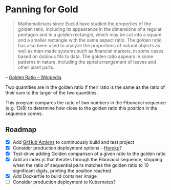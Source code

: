 # Panning for Gold

> Mathematicians since Euclid have studied the properties of the golden ratio, including its appearance in the dimensions of a regular pentagon and in a golden rectangle, which may be cut into a square and a smaller rectangle with the same aspect ratio. The golden ratio has also been used to analyze the proportions of natural objects as well as man-made systems such as financial markets, in some cases based on dubious fits to data. The golden ratio appears in some patterns in nature, including the spiral arrangement of leaves and other plant parts.

– [Golden Ratio – Wikipedia][1]


Two quantities are in the golden ratio if their ratio is the same as the ratio of their sum to the larger of the two quantities.

This program compares the ratio of two numbers in the Fibonacci sequence (e.g. 13/8) to determine how close to the golden ratio this position in the sequence comes.

## Roadmap

- [X] Add [GitHub Actions][2] to continuously build and test project
- [X] Consider production deployment options – [Heroku][3]?
- [X] Test-drive adding Golden comparison of a given ratio to the golden ratio
- [X] Add an index.js that iterates through the Fibonacci sequence, stopping when the ratio of sequential pairs matches the golden ratio to 10 significant digits, printing the position reached
- [X] Add Dockerfile to build container image
- [ ] Consider production deployment to Kubernetes?

[1]: https://en.wikipedia.org/wiki/Golden_ratio
[2]: https://github.com/features/actions
[3]: https://www.heroku.com
